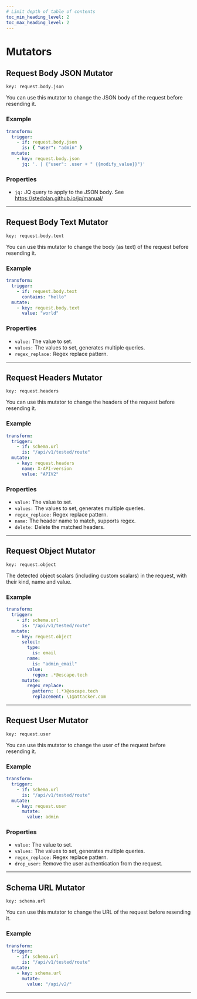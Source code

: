 ```yaml
---
# Limit depth of table of contents
toc_min_heading_level: 2
toc_max_heading_level: 2
---
```


# Mutators

## Request Body JSON Mutator

`key: request.body.json`

You can use this mutator to change the JSON body of the request before resending it.

### Example

```yaml
transform:
  trigger:
    - if: request.body.json
      is: { "user": "admin" }
  mutate:
    - key: request.body.json
      jq: '. | {"user": .user + " {{modify_value}}"}'
```

### Properties

- `jq:` JQ query to apply to the JSON body. See https://stedolan.github.io/jq/manual/

---

## Request Body Text Mutator

`key: request.body.text`

You can use this mutator to change the body (as text) of the request before resending it.

### Example

```yaml
transform:
  trigger:
    - if: request.body.text
      contains: "hello"
  mutate:
    - key: request.body.text
      value: "world"
```

### Properties

- `value:` The value to set.
- `values:` The values to set, generates multiple queries.
- `regex_replace:` Regex replace pattern.

---

## Request Headers Mutator

`key: request.headers`

You can use this mutator to change the headers of the request before resending it.

### Example

```yaml
transform:
  trigger:
    - if: schema.url
      is: "/api/v1/tested/route"
  mutate:
    - key: request.headers
      name: X-API-version
      value: "APIV2"
```

### Properties

- `value:` The value to set.
- `values:` The values to set, generates multiple queries.
- `regex_replace:` Regex replace pattern.
- `name:` The header name to match, supports regex.
- `delete:` Delete the matched headers.

---

## Request Object Mutator

`key: request.object`

The detected object scalars (including custom scalars) in the request, with their kind, name and value.

### Example

```yaml
transform:
  trigger:
    - if: schema.url
      is: "/api/v1/tested/route"
  mutate:
    - key: request.object
      select:
        type:
          is: email
        name:
          is: "admin_email"
        value:
          regex: .*@escape.tech
      mutate:
        regex_replace:
          pattern: (.*)@escape.tech
          replacement: \1@attacker.com
```

---

## Request User Mutator

`key: request.user`

You can use this mutator to change the user of the request before resending it.

### Example

```yaml
transform:
  trigger:
    - if: schema.url
      is: "/api/v1/tested/route"
  mutate:
    - key: request.user
      mutate:
        value: admin
```

### Properties

- `value:` The value to set.
- `values:` The values to set, generates multiple queries.
- `regex_replace:` Regex replace pattern.
- `drop_user:` Remove the user authentication from the request.

---

## Schema URL Mutator

`key: schema.url`

You can use this mutator to change the URL of the request before resending it.

### Example

```yaml
transform:
  trigger:
    - if: schema.url
      is: "/api/v1/tested/route"
  mutate:
    - key: schema.url
      mutate:
        value: "/api/v2/"
```

---
